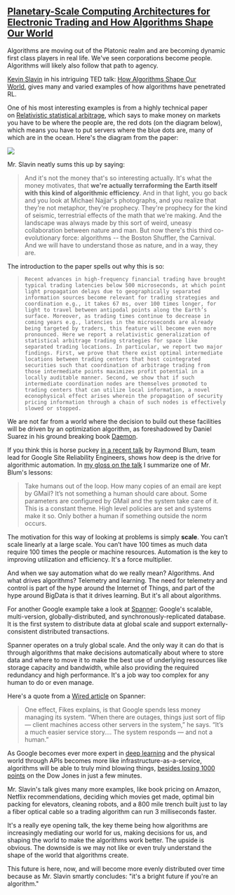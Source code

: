 ## [Planetary-Scale Computing Architectures for Electronic Trading and How Algorithms Shape Our World](/blog/2014/2/19/planetary-scale-computing-architectures-for-electronic-tradi.html)

    

    

Algorithms are moving out of the Platonic realm and are becoming dynamic first class players in real life. We've seen corporations become people. Algorithms will likely also follow that path to agency.

[Kevin Slavin](http://www.ted.com/speakers/kevin_slavin.html) in his intriguing TED talk: [How Algorithms Shape Our World](http://datascience.berkeley.edu/kevin-slavin-algorithms-shape-world/ ), gives many and varied examples of how algorithms have penetrated RL. 

One of his most interesting examples is from a highly technical paper on [Relativistic statistical arbitrage](http://www.alexwg.org/publications/PhysRevE_82-056104.pdf), which says to make money on markets you have to be where the people are, the red dots (on the diagram below), which means you have to put servers where the blue dots are, many of which are in the ocean. Here's the diagram from the paper:

![](http://farm6.staticflickr.com/5525/12326035505_c6a15e5288.jpg)

Mr. Slavin neatly sums this up by saying:

> And it's not the money that's so interesting actually. It's what the money motivates, that **we're actually terraforming the Earth itself with this kind of algorithmic efficiency**. And in that light, you go back and you look at Michael Najjar's photographs, and you realize that they're not metaphor, they're prophecy. They're prophecy for the kind of seismic, terrestrial effects of the math that we're making. And the landscape was always made by this sort of weird, uneasy collaboration between nature and man. But now there's this third co-evolutionary force: algorithms -- the Boston Shuffler, the Carnival. And we will have to understand those as nature, and in a way, they are.

The introduction to the paper spells out why this is so:

>     Recent advances in high-frequency financial trading have brought typical trading latencies below 500 microseconds, at which point light propagation delays due to geographically separated information sources become relevant for trading strategies and coordination e.g., it takes 67 ms, over 100 times longer, for light to travel between antipodal points along the Earth’s surface. Moreover, as trading times continue to decrease in coming years e.g., latencies in the microseconds are already being targeted by traders, this feature will become even more pronounced. Here we report a relativistic generalization of statistical arbitrage trading strategies for space like separated trading locations. In particular, we report two major findings. First, we prove that there exist optimal intermediate locations between trading centers that host cointegrated securities such that coordination of arbitrage trading from those intermediate points maximizes profit potential in a locally auditable manner. Second, we show that if such intermediate coordination nodes are themselves promoted to trading centers that can utilize local information, a novel econophysical effect arises wherein the propagation of security pricing information through a chain of such nodes is effectively slowed or stopped.    

We are not far from a world where the decision to build out these facilities will be driven by an optimization algorithm, as foreshadowed by Daniel Suarez in his ground breaking book [Daemon](http://www.amazon.com/Daemon-Daniel-Suarez/dp/0451228731).  

If you think this is horse puckey [in a recent talk](http://www.youtube.com/watch?v=eNliOm9NtCM) by Raymond Blum, team lead for Google Site Reliability Engineers, shows how deep is the drive for algorithmic automation. In [my gloss on the talk](http://highscalability.com/blog/2014/2/3/how-google-backs-up-the-internet-along-with-exabytes-of-othe.html) I summarize one of Mr. Blum's lessons:

> Take humans out of the loop. How many copies of an email are kept by GMail? It’s not something a human should care about. Some parameters are configured by GMail and the system take care of it. This is a constant theme. High level policies are set and systems make it so. Only bother a human if something outside the norm occurs.

The motivation for this way of looking at problems is simply **scale**. You can’t scale linearly at a large scale. You can’t have 100 times as much data require 100 times the people or machine resources. Automation is the key to improving utilization and efficiency. It's a force multiplier.

And when we say automation what do we really mean? Algorithms. And what drives algorithms? Telemetry and learning. The need for telemetry and control is part of the hype around the Internet of Things, and part of the hype around BigData is that it drives learning. But it's all about algorithms.

For another Google example take a look at [Spanner](http://research.google.com/archive/spanner.html): Google's scalable, multi-version, globally-distributed, and synchronously-replicated database. It is the first system to distribute data at global scale and support externally-consistent distributed transactions. 

Spanner operates on a truly global scale. And the only way it can do that is through algorithms that make decisions automatically about where to store data and where to move it to make the best use of underlying resources like storage capacity and bandwidth, while also providing the required redundancy and high performance. It's a job way too complex for any human to do or even manage.

Here's a quote from a [Wired article](http://www.wired.com/wiredenterprise/2012/11/google-spanner-time/) on Spanner: 

> One effect, Fikes explains, is that Google spends less money managing its system. “When there are outages, things just sort of flip — client machines access other servers in the system,” he says. “It’s a much easier service story…. The system responds — and not a human.”

As Google becomes ever more expert in [deep learning](http://www.technologyreview.com/news/524026/is-google-cornering-the-market-on-deep-learning/) and the physical world through APIs becomes more like infrastructure-as-a-service, algorithms will be able to truly mind blowing things, [besides losing 1000 points](http://en.wikipedia.org/wiki/2010_Flash_Crash) on the Dow Jones in just a few minutes. 

Mr. Slavin's talk gives many more examples, like book pricing on Amazon, Netflix recommendations, deciding which movies get made, optimal bin packing for elevators, cleaning robots, and a 800 mile trench built just to lay a fiber optical cable so a trading algorithm can run 3 milliseconds faster.  

It's a really eye opening talk, the key theme being how algorithms are increasingly mediating our world for us, making decisions for us, and shaping the world to make the algorithms work better. The upside is obvious. The downside is we may not like or even truly understand the shape of the world that algorithms create.

This future is here, now, and will become more evenly distributed over time because as Mr. Slavin smartly concludes: "it's a bright future if you're an algorithm."

    